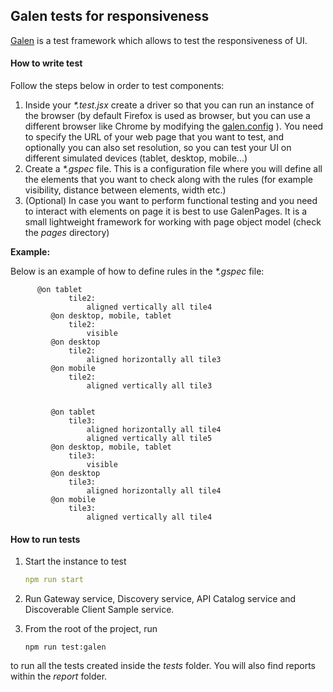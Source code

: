 ## Galen tests for responsiveness

[Galen](http://galenframework.com/) is a test framework which allows to test the responsiveness of UI.

#### How to write test

Follow the steps below in order to test components:
1.  Inside your _*.test.jsx_ create a driver so that you can run an instance of the browser (by default Firefox is used as browser, but you can use a different browser like Chrome by modifying the [galen.config](../../galen.config) ). You need to specify the URL of your web page that you want to test, and optionally you can also set resolution, so you can  test your UI on different simulated devices (tablet, desktop, mobile...)
2.  Create a _*.gspec_ file. This is a configuration file where you will define all the elements that you want to check along with the rules (for example visibility, distance between elements, width etc.)
3. (Optional) In case you want to perform functional testing and you need to interact with elements on page it is best to use GalenPages. It is a small lightweight framework for working with page object model (check the _pages_ directory)

**Example:**

Below is an example of how to define rules in the _*.gspec_ file:

   ```
         @on tablet
                tile2:
                    aligned vertically all tile4
            @on desktop, mobile, tablet
                tile2:
                    visible
            @on desktop
                tile2:
                    aligned horizontally all tile3
            @on mobile
                tile2:
                    aligned vertically all tile3
        
        
            @on tablet
                tile3:
                    aligned horizontally all tile4
                    aligned vertically all tile5
            @on desktop, mobile, tablet
                tile3:
                    visible
            @on desktop
                tile3:
                    aligned horizontally all tile4
            @on mobile
                tile3:
                    aligned vertically all tile4
   ```
   
#### How to run tests

1.  Start the instance to test

    ```yaml
    npm run start
    ```
2. Run Gateway service, Discovery service, API Catalog service and Discoverable Client Sample service.
3.  From the root of the project, run 
    ```
    npm run test:galen
    ``` 
to run all the tests created inside the _tests_ folder. You will also find reports within the _report_ folder.


